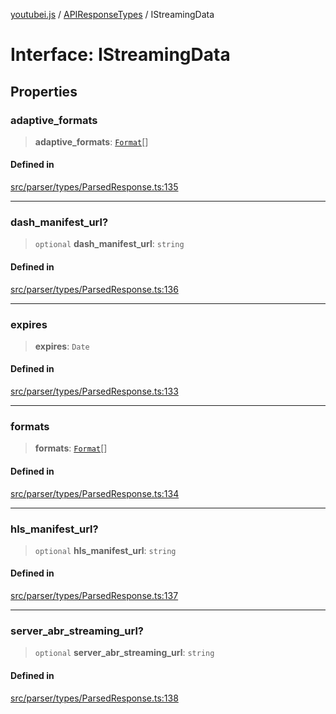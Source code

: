 [youtubei.js](../../../README.md) / [APIResponseTypes](../README.md) / IStreamingData

# Interface: IStreamingData

## Properties

### adaptive\_formats

> **adaptive\_formats**: [`Format`](../../Misc/classes/Format.md)[]

#### Defined in

[src/parser/types/ParsedResponse.ts:135](https://github.com/LuanRT/YouTube.js/blob/e1650e12979e68b9546bc63989f86b651960a10a/src/parser/types/ParsedResponse.ts#L135)

***

### dash\_manifest\_url?

> `optional` **dash\_manifest\_url**: `string`

#### Defined in

[src/parser/types/ParsedResponse.ts:136](https://github.com/LuanRT/YouTube.js/blob/e1650e12979e68b9546bc63989f86b651960a10a/src/parser/types/ParsedResponse.ts#L136)

***

### expires

> **expires**: `Date`

#### Defined in

[src/parser/types/ParsedResponse.ts:133](https://github.com/LuanRT/YouTube.js/blob/e1650e12979e68b9546bc63989f86b651960a10a/src/parser/types/ParsedResponse.ts#L133)

***

### formats

> **formats**: [`Format`](../../Misc/classes/Format.md)[]

#### Defined in

[src/parser/types/ParsedResponse.ts:134](https://github.com/LuanRT/YouTube.js/blob/e1650e12979e68b9546bc63989f86b651960a10a/src/parser/types/ParsedResponse.ts#L134)

***

### hls\_manifest\_url?

> `optional` **hls\_manifest\_url**: `string`

#### Defined in

[src/parser/types/ParsedResponse.ts:137](https://github.com/LuanRT/YouTube.js/blob/e1650e12979e68b9546bc63989f86b651960a10a/src/parser/types/ParsedResponse.ts#L137)

***

### server\_abr\_streaming\_url?

> `optional` **server\_abr\_streaming\_url**: `string`

#### Defined in

[src/parser/types/ParsedResponse.ts:138](https://github.com/LuanRT/YouTube.js/blob/e1650e12979e68b9546bc63989f86b651960a10a/src/parser/types/ParsedResponse.ts#L138)

